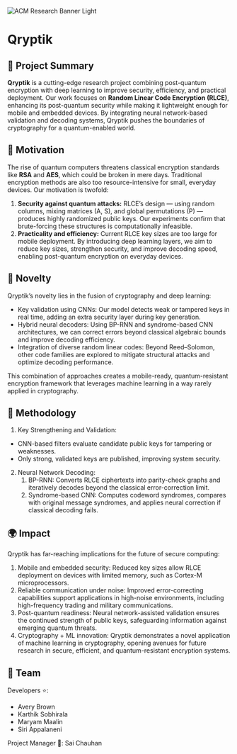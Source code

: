 ![ACM Research Banner Light](https://github.com/ACM-Research/paperImplementations/assets/108421238/467a89e3-72db-41d7-9a25-51d2c589bfd9)

# Qryptik

## 📌 Project Summary
**Qryptik** is a cutting-edge research project combining post-quantum encryption with deep learning to improve security, efficiency, and practical deployment. Our work focuses on **Random Linear Code Encryption (RLCE)**, enhancing its post-quantum security while making it lightweight enough for mobile and embedded devices. By integrating neural network-based validation and decoding systems, Qryptik pushes the boundaries of cryptography for a quantum-enabled world.

## 🎯 Motivation
The rise of quantum computers threatens classical encryption standards like **RSA** and **AES**, which could be broken in mere days. Traditional encryption methods are also too resource-intensive for small, everyday devices. Our motivation is twofold:
1. **Security against quantum attacks:** RLCE’s design — using random columns, mixing matrices (A, S), and global permutations (P) — produces highly randomized public keys. Our experiments confirm that brute-forcing these structures is computationally infeasible.
2. **Practicality and efficiency:** Current RLCE key sizes are too large for mobile deployment. By introducing deep learning layers, we aim to reduce key sizes, strengthen security, and improve decoding speed, enabling post-quantum encryption on everyday devices.

## 🧩 Novelty
Qryptik’s novelty lies in the fusion of cryptography and deep learning:
- Key validation using CNNs: Our model detects weak or tampered keys in real time, adding an extra security layer during key generation.
- Hybrid neural decoders: Using BP-RNN and syndrome-based CNN architectures, we can correct errors beyond classical algebraic bounds and improve decoding efficiency.
- Integration of diverse random linear codes: Beyond Reed–Solomon, other code families are explored to mitigate structural attacks and optimize decoding performance.

This combination of approaches creates a mobile-ready, quantum-resistant encryption framework that leverages machine learning in a way rarely applied in cryptography.

## 🧠 Methodology
1. Key Strengthening and Validation:
  - CNN-based filters evaluate candidate public keys for tampering or weaknesses.
  - Only strong, validated keys are published, improving system security.
2. Neural Network Decoding:
    1. BP-RNN: Converts RLCE ciphertexts into parity-check graphs and iteratively decodes beyond the classical error-correction limit.
    2. Syndrome-based CNN: Computes codeword syndromes, compares with original message syndromes, and applies neural correction if classical decoding fails.

## 🌍 Impact
Qryptik has far-reaching implications for the future of secure computing:
1. Mobile and embedded security: Reduced key sizes allow RLCE deployment on devices with limited memory, such as Cortex-M microprocessors.
2. Reliable communication under noise: Improved error-correcting capabilities support applications in high-noise environments, including high-frequency trading and military communications.
3. Post-quantum readiness: Neural network-assisted validation ensures the continued strength of public keys, safeguarding information against emerging quantum threats.
4. Cryptography + ML innovation: Qryptik demonstrates a novel application of machine learning in cryptography, opening avenues for future research in secure, efficient, and quantum-resistant encryption systems.

## 👥 Team
Developers ⭐:
- Avery Brown
- Karthik Sobhirala
- Maryam Maalin
- Siri Appalaneni

Project Manager 🤺: Sai Chauhan
